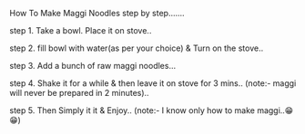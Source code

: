 How To Make Maggi Noodles step by step.......

step 1.  Take a bowl. Place it on stove..  

step 2.  fill bowl with water(as per your choice) & Turn on the stove.. 

step 3.  Add a bunch of raw maggi noodles... 

step 4.  Shake it for a while & then leave it on stove for 3 mins..
         (note:- maggi  will never be prepared in 2 minutes).. 

step 5.  Then Simply it it & Enjoy..
         (note:- I know only how to make maggi..😁😁) 
